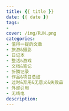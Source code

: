 ```yaml
---
title: {{ title }}
date: {{ date }}
tags:
- 
cover: /img/RUN.png
categories: 
- 值得一提的文章
- 旅游&摄影
- 日记本
- 整活&游戏
- 文档&笔记
- 折腾记录
- 作品&项目总结
- 过时&弃用&无意义&失败品
- 外部引用
- 无线电
description: 
---
```

